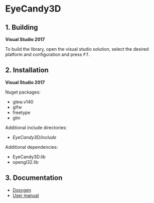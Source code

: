 # EyeCandy3D
## 1. Building

**Visual Studio 2017**

To build the library, open the visual studio solution, select the desired platform and configuration and press <kbd>F7</kbd>.

## 2. Installation

**Visual Studio 2017**

Nuget packages:
* glew.v140
* glfw
* freetype
* glm

Additional include directories:
* *EyeCandy3D/include*

Additional dependencies:
* EyeCandy3D.lib
* opengl32.lib

## 3. Documentation
* [Doxygen](./Doc/DoxygenDoc/html/index.html)
* [User manual](./Doc/UserManual/EyeCandy3D_UserManual.pdf)
